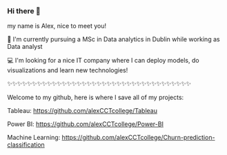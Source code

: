 ### Hi there 👋

my name is Alex, nice to meet you!                      

🌱 I'm currently pursuing a MSc in Data analytics in Dublin while working as Data analyst

💻 I'm looking for a nice IT company where I can deploy models, do visualizations and learn new technologies!

✨✨✨✨✨✨✨✨✨✨✨✨✨✨✨✨✨✨✨✨✨✨✨✨✨✨✨✨✨✨✨✨✨✨✨✨✨

Welcome to my github, here is where I save all of my projects:

Tableau: https://github.com/alexCCTcollege/Tableau

Power BI: https://github.com/alexCCTcollege/Power-BI

Machine Learning: https://github.com/alexCCTcollege/Churn-prediction-classification
